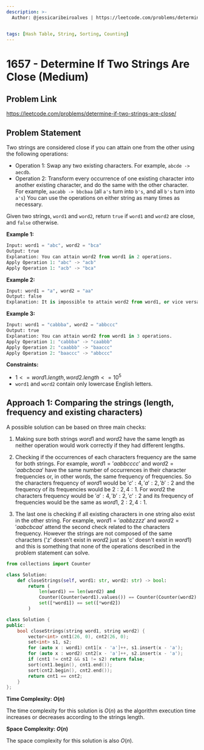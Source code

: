 ```yaml
---
description: >-
  Author: @jessicaribeiroalves | https://leetcode.com/problems/determine-if-two-strings-are-close/


tags: [Hash Table, String, Sorting, Counting]
---
```


# 1657 - Determine If Two Strings Are Close (Medium)

## Problem Link

https://leetcode.com/problems/determine-if-two-strings-are-close/

## Problem Statement

Two strings are considered close if you can attain one from the other using the following operations:

- Operation 1: Swap any two existing characters. For example, `abcde -> aecdb`.
- Operation 2: Transform every occurrence of one existing character into another existing character, and do the same with the other character. For example, `aacabb -> bbcbaa` (all `a's` turn into `b's`, and all `b's` turn into `a's`) You can use the operations on either string as many times as necessary.

Given two strings, `word1` and `word2`, return `true` if `word1` and `word2` are close, and `false` otherwise.

**Example 1:**

```Python
Input: word1 = "abc", word2 = "bca"
Output: true
Explanation: You can attain word2 from word1 in 2 operations.
Apply Operation 1: "abc" -> "acb"
Apply Operation 1: "acb" -> "bca"
```

**Example 2:**

```Python
Input: word1 = "a", word2 = "aa"
Output: false
Explanation: It is impossible to attain word2 from word1, or vice versa, in any number of operations.
```

**Example 3:**

```Python
Input: word1 = "cabbba", word2 = "abbccc"
Output: true
Explanation: You can attain word2 from word1 in 3 operations.
Apply Operation 1: "cabbba" -> "caabbb"
Apply Operation 2: "caabbb" -> "baaccc"
Apply Operation 2: "baaccc" -> "abbccc"
```

**Constraints:**

- $1 <= word1.length, word2.length <= 10^5$
- `word1` and `word2` contain only lowercase English letters.

## Approach 1: Comparing the strings (length, frequency and existing characters)

A possible solution can be based on three main checks:

1. Making sure both strings $word1$ and $word2$ have the same length as neither operation would work correctly if they had different lengths.

2. Checking if the occurrences of each characters frequency are the same for both strings. For example, $word1 = 'aabbcccc'$ and $word2 = 'aabcbcaa'$ have the same number of occurrences in their character frequencies or, in other words, the same frequency of frequencies. So the characters frequency of $word1$ would be ${'c': 4, 'a': 2, 'b': 2}$ and the frequency of its frequencies would be ${2: 2, 4: 1}$. For $word2$ the characters frequency would be ${'a': 4, 'b': 2, 'c': 2}$ and its frequency of frequencies would be the same as $word1$, ${ 2: 2, 4: 1 }$.

3. The last one is checking if all existing characters in one string also exist in the other string. For example, $word1 = 'aabbzzzz'$ and $word2 = 'aabcbcaa'$ attend the second check related to the characters frequency. However the strings are not composed of the same characters ('z' doesn't exist in $word2$ just as 'c' doesn't exist in $word1$) and this is something that none of the operations described in the problem statement can solve.

<Tabs>
<TabItem value="py" label="Python">
<SolutionAuthor name="@jessicaribeiroalves"/>

```py
from collections import Counter

class Solution:
    def closeStrings(self, word1: str, word2: str) -> bool:
        return (
            len(word1) == len(word2) and
            Counter(Counter(word1).values()) == Counter(Counter(word2).values()) and
            set([*word1]) == set([*word2])
        )
```

</TabItem>

<TabItem value="cpp" label="C++">
<SolutionAuthor name="@wkw"/>

```cpp
class Solution {
public:
    bool closeStrings(string word1, string word2) {
        vector<int> cnt1(26, 0), cnt2(26, 0);
        set<int> s1, s2;
        for (auto x : word1) cnt1[x - 'a']++, s1.insert(x - 'a');
        for (auto x : word2) cnt2[x - 'a']++, s2.insert(x - 'a');
        if (cnt1 != cnt2 && s1 != s2) return false;
        sort(cnt1.begin(), cnt1.end());
        sort(cnt2.begin(), cnt2.end());
        return cnt1 == cnt2;
    }
};
```

</TabItem>
</Tabs>

**Time Complexity: $O(n)$**

The time complexity for this solution is $O(n)$ as the algorithm execution time increases or decreases according to the strings length.

**Space Complexity: $O(n)$**

The space complexity for this solution is also $O(n)$.
